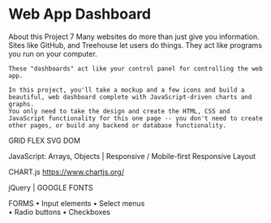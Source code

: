 # Web App Dashboard
About this Project 7
    Many websites do more than just give you information. Sites like GitHub, and Treehouse let users do things. They act like programs you run on your computer. 

    These "dashboards" act like your control panel for controlling the web app.

    In this project, you'll take a mockup and a few icons and build a beautiful, web dashboard complete with JavaScript-driven charts and graphs. 
    You only need to take the design and create the HTML, CSS and JavaScript functionality for this one page -- you don't need to create other pages, or build any backend or database functionality.

GRID    FLEX    SVG     DOM

JavaScript: Arrays, Objects  |   Responsive / Mobile-first Responsive Layout 

CHART.js https://www.chartjs.org/

jQuery    |      GOOGLE FONTS

FORMS
•	Input elements
•	Select menus	
•	Radio buttons
•	Checkboxes

